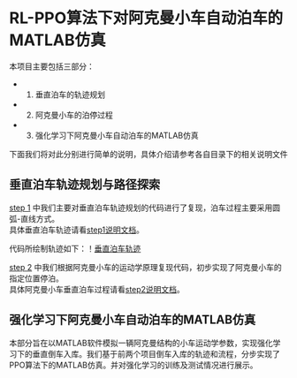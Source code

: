 # RL-PPO算法下对阿克曼小车自动泊车的MATLAB仿真

本项目主要包括三部分：<br>
* 1. 垂直泊车的轨迹规划<br>
* 2. 阿克曼小车的泊停过程<br>
* 3. 强化学习下阿克曼小车自动泊车的MATLAB仿真<br>

下面我们将对此分别进行简单的说明，具体介绍请参考各自目录下的相关说明文件<br>

## 垂直泊车轨迹规划与路径探索
[step 1](https://github.com/supersteve2001/Automatic-Parking-by-Reinforcement-Learning-PPO/tree/main/step1%E5%80%92%E8%BD%A6%E8%BD%A8%E8%BF%B9%E4%BB%A3%E7%A0%81)
中我们主要对垂直泊车轨迹规划的代码进行了复现，泊车过程主要采用圆弧-直线方式。<br>
具体垂直泊车轨迹请看[step1说明文档](https://github.com/supersteve2001/Automatic-Parking-by-Reinforcement-Learning-PPO/blob/main/step1%E5%80%92%E8%BD%A6%E8%BD%A8%E8%BF%B9%E4%BB%A3%E7%A0%81/Vertical%20%20trajectory.pdf)。 <br>

代码所绘制轨迹如下：！[垂直泊车轨迹](https://github.com/supersteve2001/Automatic-Parking-by-Reinforcement-Learning-PPO/blob/main/step1%E5%80%92%E8%BD%A6%E8%BD%A8%E8%BF%B9%E4%BB%A3%E7%A0%81/%E5%9E%82%E7%9B%B4%E6%B3%8A%E8%BD%A6%E8%BD%A8%E8%BF%B9.png) <br>

[step 2](https://github.com/supersteve2001/Automatic-Parking-by-Reinforcement-Learning-PPO/tree/main/step1%E5%80%92%E8%BD%A6%E8%BD%A8%E8%BF%B9%E4%BB%A3%E7%A0%81) 
中我们根据阿克曼小车的运动学原理复现代码，初步实现了阿克曼小车的指定位置停泊。<br>
具体阿克曼小车垂直泊车过程请看[step2说明文档](https://github.com/supersteve2001/Automatic-Parking-by-Reinforcement-Learning-PPO/blob/main/step2%E5%9E%82%E7%9B%B4%E5%80%92%E8%BD%A6%E8%BF%87%E7%A8%8B%E4%BB%A3%E7%A0%81/The%20Parking%20Process%20of%20Ackerman's%20Vehicle.pdf)。 <br>

## 强化学习下阿克曼小车自动泊车的MATLAB仿真
本部分旨在以MATLAB软件模拟一辆阿克曼结构的小车运动学参数，实现强化学习下的垂直倒车入库。我们基于前两个项目倒车入库的轨迹和流程，分步实现了PPO算法下的MATLAB仿真。并对强化学习的训练及测试情况进行展示。<br>
